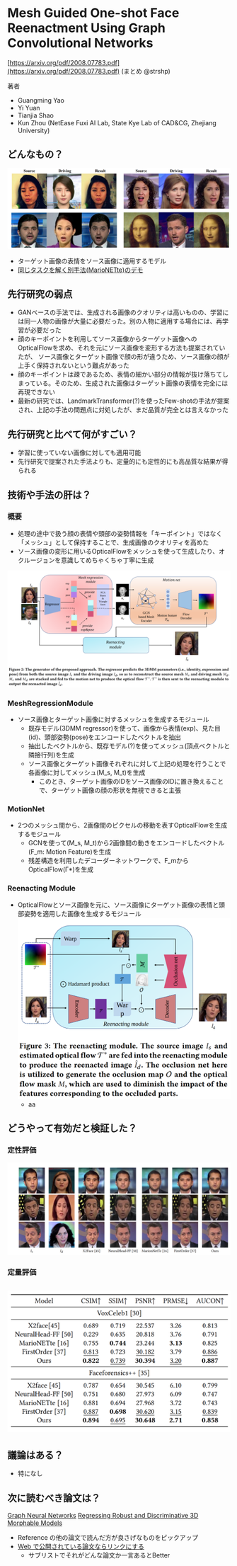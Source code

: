# Mesh Guided One-shot Face Reenactment Using Graph Convolutional Networks
[https://arxiv.org/pdf/2008.07783.pdf](https://arxiv.org/pdf/2008.07783.pdf)
(まとめ @strshp)

著者
- Guangming Yao
- Yi Yuan
- Tianjia Shao
- Kun Zhou
(NetEase Fuxi AI Lab, State Kye Lab of CAD&CG, Zhejiang University)

## どんなもの？
![](meshguided_oneshot_face_reenactment/figure1.png)
- ターゲット画像の表情をソース画像に適用するモデル
- [同じタスクを解く別手法(MarioNETte)のデモ](https://www.youtube.com/watch?v=Y6HE1DtdJHg)

## 先行研究の弱点
- GANベースの手法では、生成される画像のクオリティは高いものの、学習には同一人物の画像が大量に必要だった。別の人物に適用する場合には、再学習が必要だった
- 顔のキーポイントを利用してソース画像からターゲット画像へのOpticalFlowを求め、それを元にソース画像を変形する方法も提案されていたが、
ソース画像とターゲット画像で顔の形が違うため、ソース画像の顔が上手く保持されないという難点があった
- 顔のキーポイントは疎であるため、表情の細かい部分の情報が抜け落ちてしまっている。そのため、生成された画像はターゲット画像の表情を完全には再現できない
- 最新の研究では、LandmarkTransformer(?)を使ったFew-shotの手法が提案され、上記の手法の問題点に対処したが、まだ品質が完全とは言えなかった

## 先行研究と比べて何がすごい？
- 学習に使っていない画像に対しても適用可能
- 先行研究で提案された手法よりも、定量的にも定性的にも高品質な結果が得られる

## 技術や手法の肝は？
### 概要
- 処理の途中で扱う顔の表情や頭部の姿勢情報を「キーポイント」ではなく「メッシュ」として保持することで、生成画像のクオリティを高めた
- ソース画像の変形に用いるOpticalFlowをメッシュを使って生成したり、オクルージョンを意識してめちゃくちゃ丁寧に生成

![](meshguided_oneshot_face_reenactment/figure2.png)

### MeshRegressionModule
- ソース画像とターゲット画像に対するメッシュを生成するモジュール
  - 既存モデル(3DMM regressor)を使って、画像から表情(exp)、見た目(id)、頭部姿勢(pose)をエンコードしたベクトルを抽出
  - 抽出したベクトルから、既存モデル(?)を使ってメッシュ(頂点ベクトルと隣接行列)を生成
  - ソース画像とターゲット画像それぞれに対して上記の処理を行うことで各画像に対してメッシュ(M_s, M_t)を生成
    - このとき、ターゲット画像のIDをソース画像のIDに置き換えることで、ターゲット画像の顔の形状を無視できると主張
  
### MotionNet
- 2つのメッシュ間から、2画像間のピクセルの移動を表すOpticalFlowを生成するモジュール
  - GCNを使って(M_s, M_t)から2画像間の動きをエンコードしたベクトル(F_m: Motion Feature)を生成
  - 残差構造を利用したデコーダーネットワークで、F_mからOpticalFlow(Γ*)を生成

### Reenacting Module
- OpticalFlowとソース画像を元に、ソース画像にターゲット画像の表情と頭部姿勢を適用した画像を生成するモジュール
![](meshguided_oneshot_face_reenactment/figure3.png)
  - aa


## どうやって有効だと検証した？
### 定性評価
![](meshguided_oneshot_face_reenactment/figure4.png)

### 定量評価
![](meshguided_oneshot_face_reenactment/table1.png)
---



## 議論はある？
- 特になし

## 次に読むべき論文は？
[Graph Neural Networks](https://arxiv.org/pdf/1812.08434.pdf)
[Regressing Robust and Discriminative 3D Morphable Models](https://openaccess.thecvf.com/content_cvpr_2017/papers/Tran_Regressing_Robust_and_CVPR_2017_paper.pdf)


+ Reference の他の論文で読んだ方が良さげなものをピックアップ
+ [Web で公開されている論文ならリンクにする](https://arxiv.org/pdf/1710.05941.pdf)
    + サブリストでそれがどんな論文か一言あるとBetter